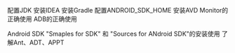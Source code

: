 配置JDK
安装IDEA
安装Gradle
配置ANDROID_SDK_HOME
安装AVD
Monitor的正确使用
ADB的正确使用

Android SDK "Smaples for SDK" 和 "Sources for ANdroid SDK"的安装使用
了解Ant、ADT、APPT